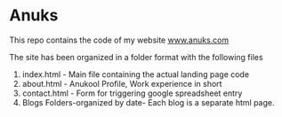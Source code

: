 # Anuks
This repo contains the code of my website www.anuks.com

The site has been organized in a folder format with the following files

1) index.html - Main file containing the actual landing page code
2) about.html - Anukool Profile, Work experience in short
3) contact.html - Form for triggering google spreadsheet entry
4) Blogs Folders-organized by date- Each blog is a separate html page.


